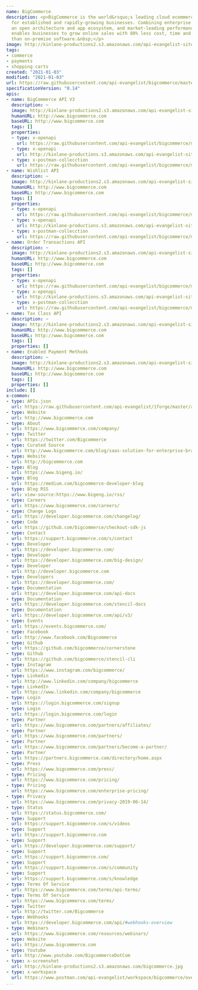 ```yaml
---
name: BigCommerce
description: <p>BigCommerce is the world&rsquo;s leading cloud ecommerce platform
  for established and rapidly-growing businesses. Combining enterprise functionality,
  an open architecture and app ecosystem, and market-leading performance, BigCommerce
  enables businesses to grow online sales with 80% less cost, time and complexity
  than on-premise software.&nbsp;</p>
image: http://kinlane-productions2.s3.amazonaws.com/api-evangelist-site/company/logos/BigCommerce-logo-dark.png
tags:
- commerce
- payments
- shopping carts
created: "2021-01-03"
modified: "2021-01-03"
url: https://raw.githubusercontent.com/api-evangelist/bigcommerce/master/apis.json
specificationVersion: "0.14"
apis:
- name: BigCommerce API V3
  description: ~
  image: http://kinlane-productions2.s3.amazonaws.com/api-evangelist-site/company/logos/BigCommerce-logo-dark.png
  humanURL: http://www.bigcommerce.com
  baseURL: http://www.bigcommerce.com
  tags: []
  properties:
  - type: x-openapi
    url: https://raw.githubusercontent.com/api-evangelist/bigcommerce/master/bigcommerce-api-v3-openapi.json
  - type: x-openapi
    url: http://kinlane-productions.s3.amazonaws.com/api-evangelist-site/company/openapis/bigcommerce-api-v3.json
  - type: x-postman-collecction
    url: https://raw.githubusercontent.com/api-evangelist/bigcommerce/master/bigcommerce-api-v3-postman-collection.json
- name: Wishlist API
  description: ~
  image: http://kinlane-productions2.s3.amazonaws.com/api-evangelist-site/company/logos/BigCommerce-logo-dark.png
  humanURL: http://www.bigcommerce.com
  baseURL: http://www.bigcommerce.com
  tags: []
  properties:
  - type: x-openapi
    url: https://raw.githubusercontent.com/api-evangelist/bigcommerce/master/wishlist-api-openapi.json
  - type: x-openapi
    url: http://kinlane-productions.s3.amazonaws.com/api-evangelist-site/company/openapis/wishlist-api.json
  - type: x-postman-collecction
    url: https://raw.githubusercontent.com/api-evangelist/bigcommerce/master/wishlist-api-postman-collection.json
- name: Order Transactions API
  description: ~
  image: http://kinlane-productions2.s3.amazonaws.com/api-evangelist-site/company/logos/BigCommerce-logo-dark.png
  humanURL: http://www.bigcommerce.com
  baseURL: http://www.bigcommerce.com
  tags: []
  properties:
  - type: x-openapi
    url: https://raw.githubusercontent.com/api-evangelist/bigcommerce/master/order-transactions-api-openapi.json
  - type: x-openapi
    url: http://kinlane-productions.s3.amazonaws.com/api-evangelist-site/company/openapis/order-transactions-api.json
  - type: x-postman-collecction
    url: https://raw.githubusercontent.com/api-evangelist/bigcommerce/master/order-transactions-api-postman-collection.json
- name: Tax Class API
  description: ~
  image: http://kinlane-productions2.s3.amazonaws.com/api-evangelist-site/company/logos/BigCommerce-logo-dark.png
  humanURL: http://www.bigcommerce.com
  baseURL: http://www.bigcommerce.com
  tags: []
  properties: []
- name: Enabled Payment Methods
  description: ~
  image: http://kinlane-productions2.s3.amazonaws.com/api-evangelist-site/company/logos/BigCommerce-logo-dark.png
  humanURL: http://www.bigcommerce.com
  baseURL: http://www.bigcommerce.com
  tags: []
  properties: []
include: []
x-common:
- type: APIs.json
  url: https://raw.githubusercontent.com/api-evangelist/1forge/master/apis.json
- type: Website
  url: http://www.bigcommerce.com
- type: About
  url: https://www.bigcommerce.com/company/
- type: Twitter
  url: https://twitter.com/Bigcommerce
- type: Curated Source
  url: http://www.bigcommerce.com/blog/saas-solution-for-enterprise-brands/
- type: Website
  url: http://bigcommerce.com
- type: Blog
  url: https://www.bigeng.io/
- type: Blog
  url: https://medium.com/bigcommerce-developer-blog
- type: Blog RSS
  url: view-source:https://www.bigeng.io/rss/
- type: Careers
  url: https://www.bigcommerce.com/careers/
- type: Change Logs
  url: https://developer.bigcommerce.com/changelog/
- type: Code
  url: https://github.com/bigcommerce/checkout-sdk-js
- type: Contact
  url: https://support.bigcommerce.com/s/contact
- type: Developer
  url: https://developer.bigcommerce.com/
- type: Developer
  url: https://developer.bigcommerce.com/big-design/
- type: Developer
  url: http://developer.bigcommerce.com
- type: Developers
  url: https://developer.bigcommerce.com/
- type: Documentation
  url: https://developer.bigcommerce.com/api-docs
- type: Documentation
  url: https://developer.bigcommerce.com/stencil-docs
- type: Documentation
  url: https://developer.bigcommerce.com/api/v3/
- type: Events
  url: https://events.bigcommerce.com/
- type: Facebook
  url: http://www.facebook.com/Bigcommerce
- type: Github
  url: https://github.com/bigcommerce/cornerstone
- type: Github
  url: https://github.com/bigcommerce/stencil-cli
- type: Instagram
  url: https://www.instagram.com/bigcommerce/
- type: Linkedin
  url: http://www.linkedin.com/company/bigcommerce
- type: LinkedIn
  url: https://www.linkedin.com/company/bigcommerce
- type: Login
  url: https://login.bigcommerce.com/signup
- type: Login
  url: https://login.bigcommerce.com/login
- type: Partner
  url: https://www.bigcommerce.com/partners/affiliates/
- type: Partner
  url: https://www.bigcommerce.com/partners/
- type: Partner
  url: https://www.bigcommerce.com/partners/become-a-partner/
- type: Partner
  url: https://partners.bigcommerce.com/directory/home.aspx
- type: Press
  url: https://www.bigcommerce.com/press/
- type: Pricing
  url: https://www.bigcommerce.com/pricing/
- type: Pricing
  url: https://www.bigcommerce.com/enterprise-pricing/
- type: Privacy
  url: https://www.bigcommerce.com/privacy-2019-06-14/
- type: Status
  url: https://status.bigcommerce.com/
- type: Support
  url: https://support.bigcommerce.com/s/videos
- type: Support
  url: https://support.bigcommerce.com
- type: Support
  url: https://developer.bigcommerce.com/support/
- type: Support
  url: https://support.bigcommerce.com/
- type: Support
  url: https://support.bigcommerce.com/s/community
- type: Support
  url: https://support.bigcommerce.com/s/knowledge
- type: Terms Of Service
  url: https://www.bigcommerce.com/terms/api-terms/
- type: Terms Of Service
  url: https://www.bigcommerce.com/terms/
- type: Twitter
  url: http://twitter.com/Bigcommerce
- type: Webhooks
  url: https://developer.bigcommerce.com/api/#webhooks-overview
- type: Webinars
  url: https://www.bigcommerce.com/resources/webinars/
- type: Website
  url: https://www.bigcommerce.com
- type: Youtube
  url: http://www.youtube.com/BigcommerceDotCom
- type: x-screenshot
  url: http://kinlane-productions2.s3.amazonaws.com/bigcommerce.jpg
- type: x-workspace
  url: https://www.postman.com/api-evangelist/workspace/bigcommerce/overview
...
```

